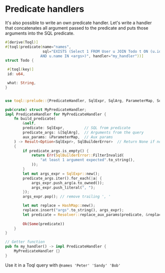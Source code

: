
# Predicate handlers

It's also possible to write an own predicate handler. 
Let's write a handler that concatenates all argument passed to the predicate and puts those arguments into the SQL predicate.


```rust
#[derive(Toql)]
#[toql(predicate(name="names", 
				 sql="EXISTS (Select 1 FROM User u JOIN Todo t ON (u.id = t.user_id) \
				AND u.name IN <args>)", handler="my_handler"))]
struct Todo {

 #[toql(key)]
 id: u64,

 what: String,
}


use toql::prelude::{PredicateHandler, SqlExpr, SqlArg, ParameterMap, SqlBuilderError};

pub(crate) struct MyPredicateHandler;
impl PredicateHandler for MyPredicateHandler {
    fn build_predicate(
        &self,
        predicate: SqlExpr, 		// SQL from predicate
        predicate_args: &[SqlArg],	// Arguments from the query
        aux_params: &ParameterMap,	// Aux params
    ) -> Result<Option<SqlExpr>, SqlBuilderError>  // Return None if no filtering should take place
	{
		if predicate_args.is_empty() {
            return Err(SqlBuilderError::FilterInvalid(
                "at least 1 argument expected".to_string(),
            ));
        }
        let mut args_expr = SqlExpr::new();
        predicate_args.iter().for_each(|a| { 
            args_expr.push_arg(a.to_owned());
            args_expr.push_literal(", ");
        });
        args_expr.pop(); // remove trailing ', '

        let mut replace = HashMap::new();
        replace.insert("args".to_string(), args_expr);
        let predicate = Resolver::replace_aux_params(predicate, &replace); // Replace  aux params with SQL expressions
        
        Ok(Some(predicate))
    }
}

// Getter function
pub fn my_handler() -> impl PredicateHandler {
    MyPredicateHandler {}
}

```


Use it in a Toql query with `@names 'Peter' 'Sandy' 'Bob'`